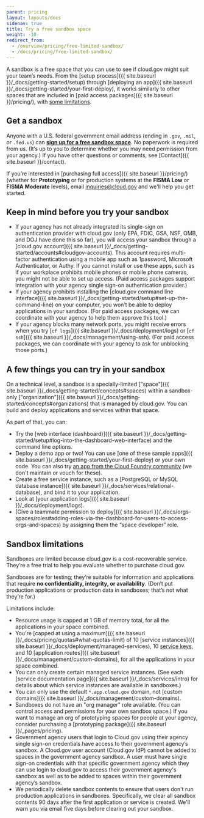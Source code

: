 ```yaml
---
parent: pricing
layout: layouts/docs
sidenav: true
title: Try a free sandbox space
weight: -10
redirect_from:
  - /overview/pricing/free-limited-sandbox/
  - /docs/pricing/free-limited-sandbox/
---
```


A sandbox is a free space that you can use to see if cloud.gov might suit your team’s needs. From the [setup process]({{ site.baseurl }}/_docs/getting-started/setup) through [deploying an app]({{ site.baseurl }}/_docs/getting-started/your-first-deploy), it works similarly to other spaces that are included in [paid access packages]({{ site.baseurl }}/pricing/), with [some limitations](#sandbox-limitations).

## Get a sandbox

Anyone with a U.S. federal government email address (ending in `.gov`, `.mil`, or `.fed.us`) can [**sign up for a free sandbox space**](https://account.fr.cloud.gov/signup). No paperwork is required from us. (It’s up to you to determine whether you may need permission from your agency.) If you have other questions or comments, see [Contact]({{ site.baseurl }}/contact).

If you’re interested in [purchasing full access]({{ site.baseurl }}/pricing/) (whether for **Prototyping** or for production systems at the **FISMA Low** or **FISMA Moderate** levels), email [inquiries@cloud.gov](mailto:inquiries@cloud.gov) and we'll help you get started.

## Keep in mind before you try your sandbox

* If your agency has not already integrated its single-sign on authentication provider with cloud.gov (only EPA, FDIC, GSA, NSF, OMB, and DOJ have done this so far), you will access your sandbox through a [cloud.gov account]({{ site.baseurl }}/_docs/getting-started/accounts#cloudgov-accounts). This account requires multi-factor authentication using a mobile app such as 1password, Microsoft Authenticator, or Authy. If you cannot install or use these apps, such as if your workplace prohibits mobile phones or mobile phone cameras, you might not be able to set up access. (Paid access packages support integration with your agency single sign-on authentication provider.)
* If your agency prohibits installing the [cloud.gov command line interface]({{ site.baseurl }}/_docs/getting-started/setup#set-up-the-command-line) on your computer, you won’t be able to deploy applications in your sandbox. (For paid access packages, we can coordinate with your agency to help them approve this tool.)
* If your agency blocks many network ports, you might receive errors when you try [`cf logs`]({{ site.baseurl }}/_docs/deployment/logs) or [`cf ssh`]({{ site.baseurl }}/_docs/management/using-ssh). (For paid access packages, we can coordinate with your agency to ask for unblocking those ports.)

## A few things you can try in your sandbox

On a technical level, a sandbox is a specially-limited ["space"]({{ site.baseurl }}/_docs/getting-started/concepts#spaces) within a sandbox-only ["organization"]({{ site.baseurl }}/_docs/getting-started/concepts#organizations) that is managed by cloud.gov. You can build and deploy applications and services within that space.

As part of that, you can:

* Try the [web interface (dashboard)]({{ site.baseurl }}/_docs/getting-started/setup#log-into-the-dashboard-web-interface) and the command line options.
* Deploy a demo app or two! You can use [one of these sample apps]({{ site.baseurl }}/_docs/getting-started/your-first-deploy) or your own code. You can also try [an app from the Cloud Foundry community](https://github.com/cloudfoundry-samples) (we don't maintain or vouch for these).
* Create a free service instance, such as a [PostgreSQL or MySQL database instance]({{ site.baseurl }}/_docs/services/relational-database), and bind it to your application.
* Look at [your application logs]({{ site.baseurl }}/_docs/deployment/logs).
* [Give a teammate permission to deploy]({{ site.baseurl }}/_docs/orgs-spaces/roles#adding-roles-via-the-dashboard-for-users-to-access-orgs-and-spaces) by assigning them the “space developer” role.

## Sandbox limitations

Sandboxes are limited because cloud.gov is a cost-recoverable service. They’re a free trial to help you evaluate whether to purchase cloud.gov.

Sandboxes are for testing; they’re suitable for information and applications that require **no confidentiality, integrity, or availability**. (Don’t put production applications or production data in sandboxes; that’s not what they’re for.)

Limitations include:

* Resource usage is capped at 1 GB of memory total, for all the applications in your space combined.
* You're [capped at using a maximum]({{ site.baseurl }}/_docs/pricing/quotas#what-quotas-limit) of 10 [service instances]({{ site.baseurl }}/_docs/deployment/managed-services), 10 [service keys](https://docs.cloudfoundry.org/devguide/services/service-keys.html), and 10 [application routes]({{ site.baseurl }}/_docs/management/custom-domains), for all the applications in your space combined.
* You can only create certain managed service instances. (See each [service documentation page]({{ site.baseurl }}/_docs/services/intro) for details about which service instances are available in sandboxes.)
* You can only use the default `*.app.cloud.gov` domain, not [custom domains]({{ site.baseurl }}/_docs/management/custom-domains).
* Sandboxes do not have an "org manager" role available. (You can control access and permissions for your own sandbox space.) If you want to manage an org of prototyping spaces for people at your agency, consider purchasing a [prototyping package]({{ site.baseurl }}/_pages/pricing).
* Government agency users that login to Cloud.gov using their agency single sign-on credentials have access to their government agency’s sandbox. A Cloud.gov user account (Cloud.gov IdP) cannot be added to spaces in the government agency sandbox. A user must have single sign-on credentials with that specific government agency which they can use login to cloud.gov to access their government agency's sandbox as well as to be added to spaces within their government agency’s sandbox.
* We periodically delete sandbox contents to ensure that users don't run production applications in sandboxes. Specifically, we clear all sandbox contents 90 days after the first application or service is created. We'll warn you via email five days before clearing out your sandbox.
